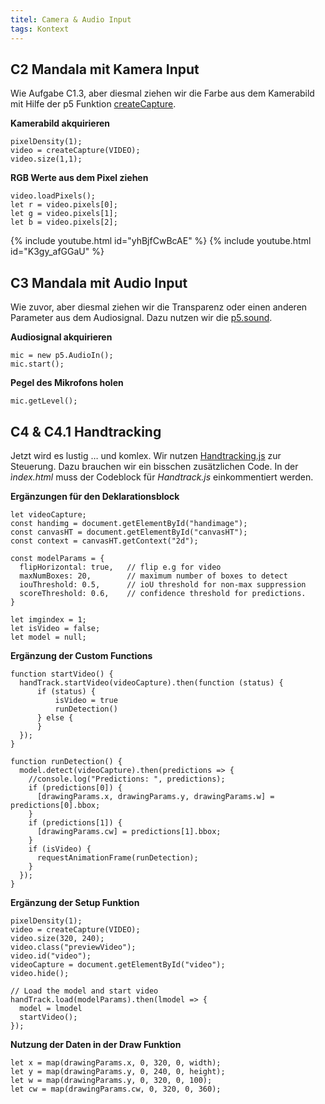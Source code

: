 ```yaml
---
titel: Camera & Audio Input
tags: Kontext
---
```


## C2 Mandala mit Kamera Input
Wie Aufgabe C1.3, aber diesmal ziehen wir die Farbe aus dem Kamerabild mit Hilfe der p5 Funktion [createCapture](https://p5js.org/reference/#/p5/createCapture).

**Kamerabild akquirieren**

```
pixelDensity(1);
video = createCapture(VIDEO);
video.size(1,1);
```

**RGB Werte aus dem Pixel ziehen**

```
video.loadPixels();
let r = video.pixels[0]; 
let g = video.pixels[1];
let b = video.pixels[2];
```

{% include youtube.html id="yhBjfCwBcAE" %}
{% include youtube.html id="K3gy_afGGaU" %}
## C3 Mandala mit Audio Input
Wie zuvor, aber diesmal ziehen wir die Transparenz oder einen anderen Parameter aus dem Audiosignal. Dazu nutzen wir die [p5.sound](https://p5js.org/reference/#/libraries/p5.sound).

**Audiosignal akquirieren**
```
mic = new p5.AudioIn();
mic.start();
```

**Pegel des Mikrofons holen**
```
mic.getLevel();
```

## C4 & C4.1 Handtracking
Jetzt wird es lustig … und komlex. Wir nutzen [Handtracking.js](https://github.com/victordibia/handtrack.js/) zur Steuerung. Dazu brauchen wir ein bisschen zusätzlichen Code. In der *ìndex.html* muss der Codeblock für *Handtrack.js* einkommentiert werden.

**Ergänzungen für den Deklarationsblock**
```
let videoCapture;
const handimg = document.getElementById("handimage");
const canvasHT = document.getElementById("canvasHT");
const context = canvasHT.getContext("2d");

const modelParams = {
  flipHorizontal: true,   // flip e.g for video  
  maxNumBoxes: 20,        // maximum number of boxes to detect
  iouThreshold: 0.5,      // ioU threshold for non-max suppression
  scoreThreshold: 0.6,    // confidence threshold for predictions.
}

let imgindex = 1;
let isVideo = false;
let model = null;
```

**Ergänzung der Custom Functions**
```
function startVideo() {
  handTrack.startVideo(videoCapture).then(function (status) {
      if (status) {
          isVideo = true
          runDetection()
      } else {
      }
  });
}

function runDetection() {
  model.detect(videoCapture).then(predictions => {
    //console.log("Predictions: ", predictions);
    if (predictions[0]) {
      [drawingParams.x, drawingParams.y, drawingParams.w] = predictions[0].bbox;
    }
    if (predictions[1]) {
      [drawingParams.cw] = predictions[1].bbox;
    }
    if (isVideo) {
      requestAnimationFrame(runDetection);
    }
  });
}
```

**Ergänzung der Setup Funktion**
```
pixelDensity(1);
video = createCapture(VIDEO);
video.size(320, 240);
video.class("previewVideo");
video.id("video");
videoCapture = document.getElementById("video");
video.hide();

// Load the model and start video
handTrack.load(modelParams).then(lmodel => {
  model = lmodel
  startVideo();
});
```

**Nutzung der Daten in der Draw Funktion**
```
let x = map(drawingParams.x, 0, 320, 0, width);
let y = map(drawingParams.y, 0, 240, 0, height);
let w = map(drawingParams.y, 0, 320, 0, 100);
let cw = map(drawingParams.cw, 0, 320, 0, 360);
```